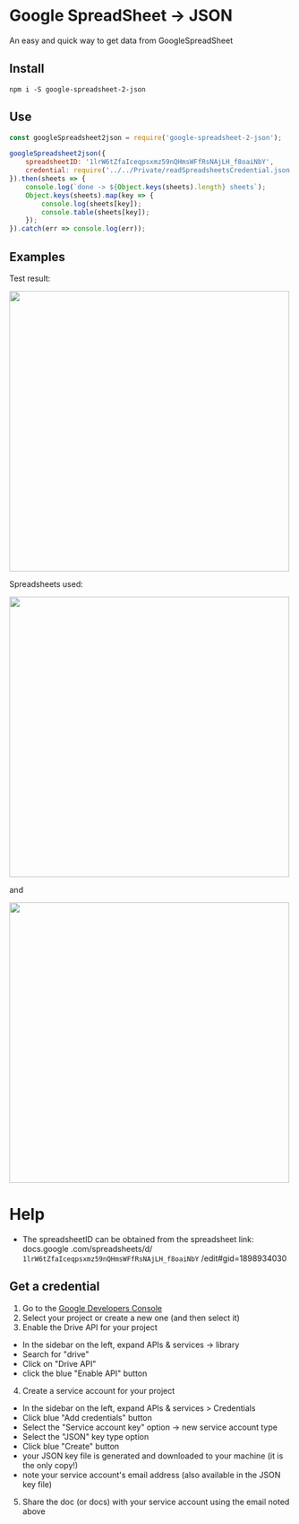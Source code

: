 # Google SpreadSheet -> JSON

An easy and quick way to get data from GoogleSpreadSheet

## Install

`npm i -S google-spreadsheet-2-json`

## Use

```javascript
const googleSpreadsheet2json = require('google-spreadsheet-2-json');

googleSpreadsheet2json({
	spreadsheetID: '1lrW6tZfaIceqpsxmz59nQHmsWFfRsNAjLH_f8oaiNbY',
	credential: require('../../Private/readSpreadsheetsCredential.json')
}).then(sheets => {
	console.log(`done -> ${Object.keys(sheets).length} sheets`);
	Object.keys(sheets).map(key => {
		console.log(sheets[key]);
		console.table(sheets[key]);
	});
}).catch(err => console.log(err));
```

## Examples

Test result:

<img width='500' src="https://i.imgur.com/TiuqCP7.png">

Spreadsheets used:

<img width='500' src="https://i.imgur.com/35zMDNs.png">

and

<img width='500' src="https://i.imgur.com/RFS20bR.png">

# Help

- The spreadsheetID can be obtained from the spreadsheet link:
docs.google .com/spreadsheets/d/ `1lrW6tZfaIceqpsxmz59nQHmsWFfRsNAjLH_f8oaiNbY` /edit#gid=1898934030

## Get a credential

1) Go to the [Google Developers Console](https://console.developers.google.com/project)
2) Select your project or create a new one (and then select it)
3) Enable the Drive API for your project
- In the sidebar on the left, expand APIs & services -> library
- Search for "drive"
- Click on "Drive API"
- click the blue "Enable API" button
4) Create a service account for your project
- In the sidebar on the left, expand APIs & services > Credentials
- Click blue "Add credentials" button
- Select the "Service account key" option -> new service account type
- Select the "JSON" key type option
- Click blue "Create" button
- your JSON key file is generated and downloaded to your machine (it is the only copy!)
- note your service account's email address (also available in the JSON key file)
5) Share the doc (or docs) with your service account using the email noted above
